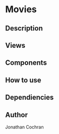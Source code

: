 # Movies 
## Description

## Views 

## Components 

## How to use

## Dependiencies

## Author
Jonathan Cochran